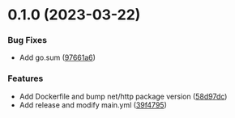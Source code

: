 # 0.1.0 (2023-03-22)


### Bug Fixes

* Add go.sum ([97661a6](https://github.com/nir3shprabu/lnproxy/commit/97661a63cb16310971d30974f1e9ec9fb1998879))


### Features

* Add Dockerfile and bump net/http package version ([58d97dc](https://github.com/nir3shprabu/lnproxy/commit/58d97dc44fa91af1158237a00f82453d4db920b5))
* Add release and modify main.yml ([39f4795](https://github.com/nir3shprabu/lnproxy/commit/39f47950439ea8b01f26d07dc08d5dcdd10866f4))



